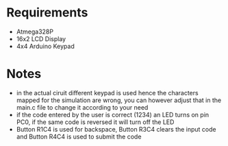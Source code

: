 # Requirements 
* Atmega328P
* 16x2 LCD Display
* 4x4 Arduino Keypad 
# Notes
* in the actual ciruit different keypad is used hence the characters mapped for the simulation are wrong, you can however adjust that in the main.c file to change it according to your need
* if the code entered by the user is correct (1234) an LED turns on pin PC0, if the same code is reversed it will turn off the LED
* Button R1C4 is used for backspace, Button R3C4 clears the input code and Button R4C4 is used to submit the code 
